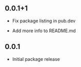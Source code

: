 ## 0.0.1+1

- Fix package listing in pub.dev

- Add more info to README.md

## 0.0.1

- Initial package release
